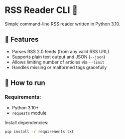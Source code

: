# RSS Reader CLI 📰

Simple command-line RSS reader written in Python 3.10.

## 🔧 Features

- Parses RSS 2.0 feeds (from any valid RSS URL)
- Supports plain text output and JSON (`--json`)
- Allows limiting number of articles via `--limit`
- Handles missing or malformed tags gracefully

## 🚀 How to run

### Requirements:
- Python 3.10+
- `requests` module

Install dependencies:
```bash
pip install -r requirements.txt